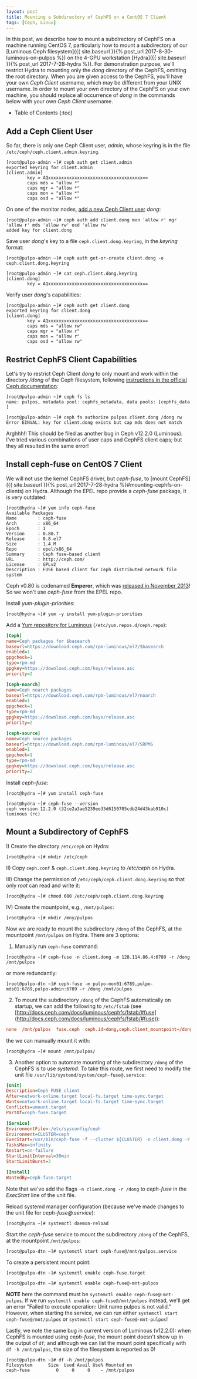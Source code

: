 ```yaml
---
layout: post
title: Mounting a Subdirectory of CephFS on a CentOS 7 Client
tags: [Ceph, Linux]
---
```


In this post, we describe how to mount a subdirectory of CephFS on a machine running CentOS 7, particularly how to mount a subdirectory of our [Luminous Ceph filesystem]({{ site.baseurl }}{% post_url 2017-8-30-luminous-on-pulpos %}) on the 4-GPU workstation [Hydra]({{ site.baseurl }}{% post_url 2017-7-28-hydra %}).<!-- more --> For demonstration purpose, we'll restrict Hydra to mounting only the *dong* directory of the CephFS, omitting the root directory. When you are given access to the CephFS, you'll have your own *Ceph Client* username, which may be different from your UNIX username. In order to mount your own directory of the CephFS on your own machine, you should replace all occurrence of *dong* in the commands below with your own *Ceph Client* username.

* Table of Contents
{:toc}

## Add a Ceph Client User
So far, there is only one Ceph Client user, *admin*, whose keyring is in the file `/etc/ceph/ceph.client.admin.keyring`.
```shell
[root@pulpo-admin ~]# ceph auth get client.admin
exported keyring for client.admin
[client.admin]
        key = AQxxxxxxxxxxxxxxxxxxxxxxxxxxxxxxxxxxxx==
        caps mds = "allow *"
        caps mgr = "allow *"
        caps mon = "allow *"
        caps osd = "allow *"
```

On one of the monitor nodes, [add a new Ceph Client user](http://docs.ceph.com/docs/master/rados/operations/user-management/) *dong*:
```shell
[root@pulpo-admin ~]# ceph auth add client.dong mon 'allow r' mgr 'allow r' mds 'allow rw' osd 'allow rw'
added key for client.dong
```

Save user *dong*'s key to a file `ceph.client.dong.keyring`, in the *keyring* format:
```shell
[root@pulpo-admin ~]# ceph auth get-or-create client.dong -o ceph.client.dong.keyring

[root@pulpo-admin ~]# cat ceph.client.dong.keyring
[client.dong]
        key = AQxxxxxxxxxxxxxxxxxxxxxxxxxxxxxxxxxxxx==
```

Verify user *dong*'s capabilities:
```shell
[root@pulpo-admin ~]# ceph auth get client.dong
exported keyring for client.dong
[client.dong]
        key = AQxxxxxxxxxxxxxxxxxxxxxxxxxxxxxxxxxxxx==
        caps mds = "allow rw"
        caps mgr = "allow r"
        caps mon = "allow r"
        caps osd = "allow rw"
```

## Restrict CephFS Client Capabilities
Let's try to restrict Ceph Client *dong* to only mount and work within the directory */dong* of the Ceph filesystem, following [instructions in the official Ceph documentation](http://docs.ceph.com/docs/master/cephfs/client-auth/):
```shell
[root@pulpo-admin ~]# ceph fs ls
name: pulpos, metadata pool: cephfs_metadata, data pools: [cephfs_data ]

[root@pulpo-admin ~]# ceph fs authorize pulpos client.dong /dong rw
Error EINVAL: key for client.dong exists but cap mds does not match
```
Arghhh!! This should be filed as another bug in Ceph v12.2.0 (Luminous). I've tried various combinations of user caps and CephFS client caps; but they all resulted in the same error!  

## Install ceph-fuse on CentOS 7 Client
We will not use the kernel CephFS driver, but *ceph-fuse*, to [mount CephFS]({{ site.baseurl }}{% post_url 2017-7-28-hydra %}#mounting-cephfs-on-clients) on Hydra. Although the EPEL repo provide a *ceph-fuse* package, it is very outdated:
```shell
[root@hydra ~]# yum info ceph-fuse
Available Packages
Name        : ceph-fuse
Arch        : x86_64
Epoch       : 1
Version     : 0.80.7
Release     : 0.8.el7
Size        : 1.4 M
Repo        : epel/x86_64
Summary     : Ceph fuse-based client
URL         : http://ceph.com/
License     : GPLv2
Description : FUSE based client for Ceph distributed network file system
```
Ceph v0.80 is codenamed **Emperor**, which was [released in November 2013](http://docs.ceph.com/docs/master/releases/)! So we won't use *ceph-fuse* from the EPEL repo.

Install *yum-plugin-priorities*:
```shell
[root@hydra ~]# yum -y install yum-plugin-priorities
```

Add a [Yum repository for Luminous](http://docs.ceph.com/docs/master/install/get-packages/#rpm-packages) (`/etc/yum.repos.d/ceph.repo`):
```ini
[Ceph]
name=Ceph packages for $basearch
baseurl=https://download.ceph.com/rpm-luminous/el7/$basearch
enabled=1
gpgcheck=1
type=rpm-md
gpgkey=https://download.ceph.com/keys/release.asc
priority=2

[Ceph-noarch]
name=Ceph noarch packages
baseurl=https://download.ceph.com/rpm-luminous/el7/noarch
enabled=1
gpgcheck=1
type=rpm-md
gpgkey=https://download.ceph.com/keys/release.asc
priority=2

[ceph-source]
name=Ceph source packages
baseurl=https://download.ceph.com/rpm-luminous/el7/SRPMS
enabled=1
gpgcheck=1
type=rpm-md
gpgkey=https://download.ceph.com/keys/release.asc
priority=2
```

Install *ceph-fuse*:
```shell
[root@hydra ~]# yum install ceph-fuse

[root@hydra ~]# ceph-fuse --version
ceph version 12.2.0 (32ce2a3ae5239ee33d6150705cdb24d43bab910c) luminous (rc)
```

## Mount a Subdirectory of CephFS
I) Create the directory `/etc/ceph` on Hydra:
```shell
[root@hydra ~]# mkdir /etc/ceph
```

II) Copy `ceph.conf` & `ceph.client.dong.keyring` to */etc/ceph* on Hydra.

III) Change the permission of `/etc/ceph/ceph.client.dong.keyring` so that only *root* can read and write it:
```shell
[root@hydra ~]# chmod 600 /etc/ceph/ceph.client.dong.keyring
```

IV) Create the mountpoint, e.g., `/mnt/pulpos`:
```shell
[root@hydra ~]# mkdir /mny/pulpos
```

Now we are ready to mount the subdirectory `/dong` of the CephFS, at the mountpoint `/mnt/pulpos` on Hydra. There are 3 options:

1) Manually run `ceph-fuse` command:
```shell
[root@hydra ~]# ceph-fuse -n client.dong -m 128.114.86.4:6789 -r /dong /mnt/pulpos
```
or more redundantly:
```shell
[root@pulpo-dtn ~]# ceph-fuse -m pulpo-mon01:6789,pulpo-mds01:6789,pulpo-admin:6789 -r /dong /mnt/pulpos
```

2) To mount the subdirectory `/dong` of the CephFS automatically on startup, we can add the following to `/etc/fstab` (see [http://docs.ceph.com/docs/luminous/cephfs/fstab/#fuse](http://docs.ceph.com/docs/luminous/cephfs/fstab/#fuse)):
```conf
none  /mnt/pulpos  fuse.ceph  ceph.id=dong,ceph.client_mountpoint=/dong,defaults,_netdev 0  0
```
the we can manually mount it with:
```shell
[root@hydra ~]# mount /mnt/pulpos/
```

3) Another option to automate mounting of the subdirectory `/dong` of the CephFS is to use *systemd*. To take this route, we first need to modify the unit file `/usr/lib/systemd/system/ceph-fuse@.service`:
```ini
[Unit]
Description=Ceph FUSE client
After=network-online.target local-fs.target time-sync.target
Wants=network-online.target local-fs.target time-sync.target
Conflicts=umount.target
PartOf=ceph-fuse.target

[Service]
EnvironmentFile=-/etc/sysconfig/ceph
Environment=CLUSTER=ceph
ExecStart=/usr/bin/ceph-fuse -f --cluster ${CLUSTER} -n client.dong -r /dong %I
TasksMax=infinity
Restart=on-failure
StartLimitInterval=30min
StartLimitBurst=3

[Install]
WantedBy=ceph-fuse.target
```
Note that we've add the flags `-n client.dong -r /dong` to *ceph-fuse* in the *ExecStart* line of the unit file.

Reload systemd manager configuration (because we've made changes to the unit file for *ceph-fuse@.service*):
```shell
[root@hydra ~]# systemctl daemon-reload
```

Start the *ceph-fuse* service to mount the subdirectory `/dong` of the CephFS, at the mountpoint `/mnt/pulpos`:
```shell
[root@pulpo-dtn ~]# systemctl start ceph-fuse@/mnt/pulpos.service
```

To create a persistent mount point:
```shell
[root@pulpo-dtn ~]# systemctl enable ceph-fuse.target

[root@pulpo-dtn ~]# systemctl enable ceph-fuse@-mnt-pulpos
```
**NOTE** here the command must be `systemctl enable ceph-fuse@-mnt-pulpos`. If we run `systemctl enable ceph-fuse@/mnt/pulpos` instead, we'll get an error "Failed to execute operation: Unit name pulpos is not valid." However, when starting the service, we can run either `systemctl start ceph-fuse@/mnt/pulpos` or `systemctl start ceph-fuse@-mnt-pulpos`!

Lastly, we note the same bug in current version of Luminous (v12.2.0): when CephFS is mounted using *ceph-fuse*, the mount point doesn't show up in the output of `df`; and although we can list the mount point specifically with `df -h /mnt/pulpos`, the size of the filesystem is reported as 0!
```
[root@pulpo-dtn ~]# df -h /mnt/pulpos
Filesystem      Size  Used Avail Use% Mounted on
ceph-fuse          0     0     0    - /mnt/pulpos
```
